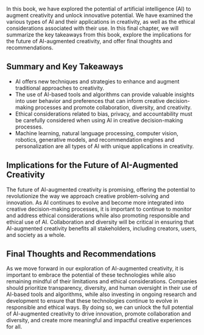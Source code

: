 
In this book, we have explored the potential of artificial intelligence (AI) to augment creativity and unlock innovative potential. We have examined the various types of AI and their applications in creativity, as well as the ethical considerations associated with their use. In this final chapter, we will summarize the key takeaways from this book, explore the implications for the future of AI-augmented creativity, and offer final thoughts and recommendations.

Summary and Key Takeaways
-------------------------

* AI offers new techniques and strategies to enhance and augment traditional approaches to creativity.
* The use of AI-based tools and algorithms can provide valuable insights into user behavior and preferences that can inform creative decision-making processes and promote collaboration, diversity, and creativity.
* Ethical considerations related to bias, privacy, and accountability must be carefully considered when using AI in creative decision-making processes.
* Machine learning, natural language processing, computer vision, robotics, generative models, and recommendation engines and personalization are all types of AI with unique applications in creativity.

Implications for the Future of AI-Augmented Creativity
------------------------------------------------------

The future of AI-augmented creativity is promising, offering the potential to revolutionize the way we approach creative problem-solving and innovation. As AI continues to evolve and become more integrated into creative decision-making processes, it is important to continue to monitor and address ethical considerations while also promoting responsible and ethical use of AI. Collaboration and diversity will be critical in ensuring that AI-augmented creativity benefits all stakeholders, including creators, users, and society as a whole.

Final Thoughts and Recommendations
----------------------------------

As we move forward in our exploration of AI-augmented creativity, it is important to embrace the potential of these technologies while also remaining mindful of their limitations and ethical considerations. Companies should prioritize transparency, diversity, and human oversight in their use of AI-based tools and algorithms, while also investing in ongoing research and development to ensure that these technologies continue to evolve in responsible and ethical ways. By doing so, we can unlock the full potential of AI-augmented creativity to drive innovation, promote collaboration and diversity, and create more meaningful and impactful creative experiences for all.